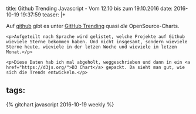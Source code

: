 title: Github Trending Javascript - Vom 12.10 bis zum 19.10.2016
date: 2016-10-19 19:37:59
teaser: |+ 
    <p>Auf <a href="https://github.com/">github</a> gibt es unter <a href="https://github.com/trending/">GitHub Trending</a> quasi <em>die</em> OpenSource-Charts.</p>

    <p>Aufgeteilt nach Sprache wird gelistet, welche Projekte auf Github wieviele Sterne bekommen haben. Und nicht insgesamt, sondern wieviele Sterne heute, wieviele in der letzen Woche und wieviele im letzen Monat.</p> 

    <p>Diese Daten hab ich mal abgeholt, weggeschrieben und dann in ein <a href="https://d3js.org/">D3 Chart</a> gepackt. Da sieht man gut, wie sich die Trends entwickeln.</p> 

tags:
---

<script src="https://d3js.org/d3.v4.js"></script>

{% gitchart javascript 2016-10-19 weekly %}
